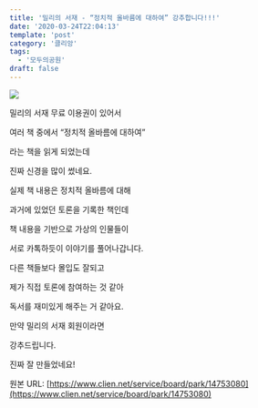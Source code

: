 ```yaml
---
title: '밀리의 서재 - “정치적 올바름에 대하여” 강추합니다!!!'
date: '2020-03-24T22:04:13'
template: 'post'
category: '클리앙'
tags: 
  - '모두의공원'
draft: false
---
```


![](https://i.imgur.com/PEwC915.jpg)

밀리의 서재 무료 이용권이 있어서

여러 책 중에서 “정치적 올바름에 대하여”

라는 책을 읽게 되었는데

진짜 신경을 많이 썼네요.

실제 책 내용은 정치적 올바름에 대해

과거에 있었던 토론을 기록한 책인데

책 내용을 기반으로 가상의 인물들이

서로 카톡하듯이 이야기를 풀어나갑니다.

다른 책들보다 몰입도 잘되고

제가 직접 토론에 참여하는 것 같아

독서를 재미있게 해주는 거 같아요.

만약 밀리의 서재 회원이라면

강추드립니다.

진짜 잘 만들었네요!

원본 URL: [https://www.clien.net/service/board/park/14753080](https://www.clien.net/service/board/park/14753080)